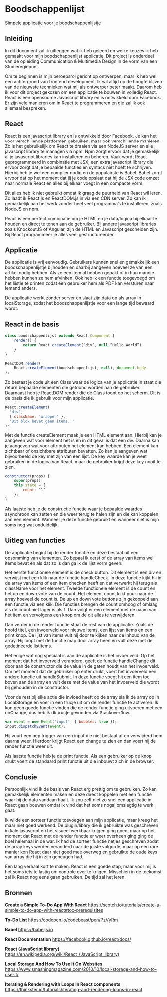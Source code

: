 # Boodschappenlijst
Simpele applicatie voor je boodschappenlijstje

## Inleiding

In dit document zal ik uitleggen wat ik heb geleerd en welke keuzes ik heb gemaakt voor mijn boodschappenlijst applicatie. Dit project is onderdeel van de opleiding Communication & Multimedia Design in de vorm van een Studieregiepunt.

Om te beginnen is mijn beroepsrol gericht op ontwerpen, maar ik heb wel een achtergrond van frontend development. Ik wil altijd op de hoogte blijven van de nieuwste technieken wat mij als ontwerper beter maakt. Daarom heb ik voor dit project gekozen om een applicatie te bouwen in volledig React. React is een opensource Javascript library en is ontwikkeld door Facebook. Er zijn vele manieren om in React te programmeren en die zal ik ook allemaal bespreken.

## React

React is een javascript library en is ontwikkeld door Facebook. Je kan het voor verschillende platformen gebruiken, maar ook verschillende manieren. Zo is het gebruikelijk om React te draaien via een NodeJS server en alle javascript library te managen via npm. Npm zorgt ervoor dat je gemakkelijk al je javascript libraries kan installeren en beheren. Vaak wordt React geprogrammeerd in combinatie met JSX, een extra javascript library die ervoor zorgt dat je bepaalde functies en syntacs niet hoeft te schrijven. Hierbij heb je wel een compiler nodig en de populairste is Babel. Babel zorgt ervoor dat op het moment dat jij je code opslaat dat hij de JSX code omzet naar normale React en alles bij elkaar voegt in een compacte vorm.

Dit alles heb ik niet gebruikt omdat ik graag de puurheid van React wil leren. Zo laadt ik React.js en ReactDOM.js in via een CDN server. Zo kan ik gemakkelijk aan het werk zonder heel veel programma’s te installeren, zoals NodeJS en npm.

React is een perfect combinatie om je HTML en je data/logica bij elkaar te houden en direct te tonen aan de gebruiker. Bij andere javascript libraries zoals KnockoutJS of Angular, zijn de HTML en Javascript gescheiden zijn. Bij React programmeer je alles veel gestructureerder.

## Applicatie

De applicatie is vrij eenvoudig. Gebruikers kunnen snel en gemakkelijk een boodschappenlijstje bijhouden en daarbij aangeven hoeveel ze van een artikel nodig hebben. Als ze een item al hebben gepakt of in hun mandje hebben kunnen ze hem afvinken. Ook heb ik een functie toegevoegd om het lijstje te printen zodat een gebruiker hem als PDF kan versturen naar iemand anders.

De applicatie werkt zonder server en slaat zijn data op als array in localStorage, zodat het boodschappenlijstje voor een lange tijd bewaard wordt.

## React in de basis

```javascript
class boodschappenlijst extends React.Component {
	render() {
		return React.createElement(“div”, null,”Hello World”)
	}
}

ReactDOM.render(
	React.createElement(boodschappenlijst, null), document.body
);
```
Zo bestaat je code uit een Class waar de logica van je applicatie in staat die return bepaalde elementen die getoond worden aan de gebruiker. Daarnaast heb je ReactDOM.render die de Class toont op het scherm. Dit is de basis die ik gebruik voor mijn applicatie.

```javascript
React.createElement(
  'div',
  { className: 'wrapper' },
  'Dit blok bevat geen items..'
);
```
Met de functie createElement maak je een HTML element aan. Hierbij kan je aangeven wat voor element het is en in dit geval is dat een div. Daarna kan je aangeven wat voor attributen het element kan hebben. Een element kan zichtbaar of onzichtbare attributen bevatten. Zo kan je aangeven wat bijvoorbeeld de key met zijn van een lijst. De key waarde kan je weet gebruiken in de logica van React, maar de gebruiker krijgt deze key nooit te zien.

```javascript
constructor(props) {
	super(props);
	this.state = {
		count: ‘1’
	};
}
```
Als laatste heb je de constructie functie waar je bepaalde waardes asynchroon kan zetten en die weer terug te halen zijn en die kan koppelen aan een element. Wanneer je deze functie gebruikt en wanneer niet is mijn soms nog wat onduidelijk.

## Uitleg van functies

De applicatie begint bij de render functie en deze bestaat uit een opsomming van elementen. Zo bepaal ik eerst of de array van items wel items bevat en als dat zo is dan ga ik de lijst vorm geven.

Het eerste functionele element is de check button. Dit element is een div en verwijst met een klik naar de functie handleCheck. In deze functie kijkt hij in de array van items of een item checken heeft en dat verwerkt hij terug als className voor het element. Tweede functionele element is de count en het up en down vote van de count. Het element count kijkt puur naar de array hoeveel de count is. De up en down vote buttons zijn gekoppeld aan een functie via een klik. Die functies brengen de count omhoog of omlaag als de count niet lager is als 1. Dan volgt er een element met de naam van het item en vervolgens een knop om de dit alles te verwijderen.

Dan verder in de render functie staat de rest van de applicatie. Zoals de hoofd titel, een invoerveld voor nieuwe items, een lijst van items en een print knop. De lijst van items vult hij door te kijken naar de inhoud van de array. Hij loopt met de functie map door array heen en vult deze met de gedetineerde listItems.

Het enige wat nog speciaal is aan de applicatie is het invoer veld. Op het moment dat het invoerveld veranderd, geeft de functie handleChange dit door aan de constructor die de value in de gaten houdt van het invoerveld. Om het moment dat de gebruiker op enter drukt, voert het invoerveld een andere functie uit handleSubmit. In deze functie voegt hij een item toe boven aan de array en vult deze met de value van het invoerveld die wordt bij gehouden in de constructor.

Voor de rest bij elke actie die invloed heeft op de array sla ik de array op in LocalStorage en voer in een trucje uit om de render functie te activeren. Ik kon geen goede functie vinden die de render functie ging uitvoeren met een onChange, dus heb ik dit trucje gevonden via Stackoverflow.

```javascript
var event = new Event('input', { bubbles: true });
input.dispatchEvent(event);
```

Hij vuurt een nep trigger van een input die niet bestaat af en verwijderd hem daarna weer. Hierdoor krijgt React een change te zien en dan voert hij de render functie weer uit.

Als laatste functie heb je de print functie. Als een gebruiker op de knop drukt voert de standaard print functie uit die inbouwt zich in de browser.

## Conclusie

Persoonlijk vind ik de basis van React erg prettig om te gebruiken. Zo kan gemakkelijk elementen maken en deze direct koppelen met een functie waar hij de data vandaan haalt. Ik zou zelf niet zo snel een applicatie in React gaan bouwen omdat ik vind dat het soms nogal omslagtig te werk gaat.

Ik wilde een sorteer functie toevoegen aan mijn applicatie, maar kreeg het maar niet goed werkend. De plugin/libary die ik gebruikte was geschreven in kale javascript en het visueel werkbaar krijgen ging goed, maar op het moment dat React met de render functie er weer overheen ging ging de boel helemaal in de war. Ik had de sorteer functie netjes geschreven zodat de array keys werden veranderd naar de juiste volgorde, maar op een rare manier kon React daar niet goed mee overweg en gebruikte de oude keys van array die hij in zijn geheugen had.

Een lang verhaal kort te maken. React is een goede stap, maar voor mij is het soms iets te lastig om controle over te krijgen. Misschien in de toekomst zal ik React nog eens gaan gebruiken. De tijd zal het leren.

## Bronnen

**Create a Simple To-Do App With React**
https://scotch.io/tutorials/create-a-simple-to-do-app-with-react#toc-prerequisites

**To-Do List**
https://codepen.io/codebeast/pen/PzVyRm 

**Babel**
https://babeljs.io

**React Documentation**
https://facebook.github.io/react/docs/

**React (JavaScript library)**
https://en.wikipedia.org/wiki/React_(JavaScript_library) 

**Local Storage And How To Use It On Websites**
https://www.smashingmagazine.com/2010/10/local-storage-and-how-to-use-it/ 

**Iterating & Rendering with Loops in React components**
https://thinkster.io/tutorials/iterating-and-rendering-loops-in-react 
